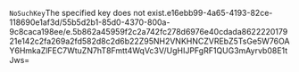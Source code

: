 <?xml version="1.0" encoding="UTF-8"?>
<Error><Code>NoSuchKey</Code><Message>The specified key does not exist.</Message><Key>e16ebb99-4a65-4193-82ce-118690e1af3d/55b5d2b1-85d0-4370-800a-9c8caca198ee/e.5b862a45959f2c2a742fc278d6976e40cdada862222017921e142c2fa269a2fd582d8c2d6b22</Key><RequestId>Z95NH2VNKHNCZVRE</RequestId><HostId>bZ5TsGe5W76OAY6HmkaZlFEC7WtuZN7hT8Fmtt4WqVc3V/UgHIJPFgRF1QUG3mAyrvb08E1tJws=</HostId></Error>